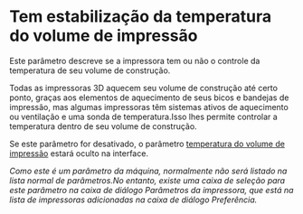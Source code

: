 Tem estabilização da temperatura do volume de impressão
====
Este parâmetro descreve se a impressora tem ou não o controle da temperatura de seu volume de construção.

Todas as impressoras 3D aquecem seu volume de construção até certo ponto, graças aos elementos de aquecimento de seus bicos e bandejas de impressão, mas algumas impressoras têm sistemas ativos de aquecimento ou ventilação e uma sonda de temperatura.Isso lhes permite controlar a temperatura dentro de seu volume de construção.

Se este parâmetro for desativado, o parâmetro [temperatura do volume de impressão](../material/build_volume_temperature.md) estará oculto na interface.

*Como este é um parâmetro da máquina, normalmente não será listado na lista normal de parâmetros.No entanto, existe uma caixa de seleção para este parâmetro na caixa de diálogo Parâmetros da impressora, que está na lista de impressoras adicionadas na caixa de diálogo Preferência.*